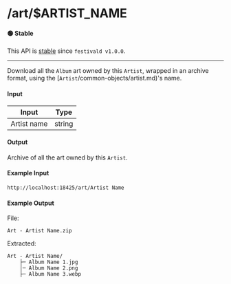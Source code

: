 # /art/$ARTIST_NAME

#### 🟢 Stable
This API is [stable](/api-stability/marker.md) since `festivald v1.0.0`.

---

Download all the `Album` art owned by this `Artist`, wrapped in an archive format, using the [`Artist`/common-objects/artist.md)'s name.

#### Input
| Input       | Type   |
|-------------|--------|
| Artist name | string |

#### Output
Archive of all the art owned by this `Artist`.

#### Example Input
```http
http://localhost:18425/art/Artist Name
```

#### Example Output
File:
```plaintext
Art - Artist Name.zip
```

Extracted:
```plaintext
Art - Artist Name/
    ├─ Album Name 1.jpg
    │─ Album Name 2.png
    ├─ Album Name 3.webp
```
